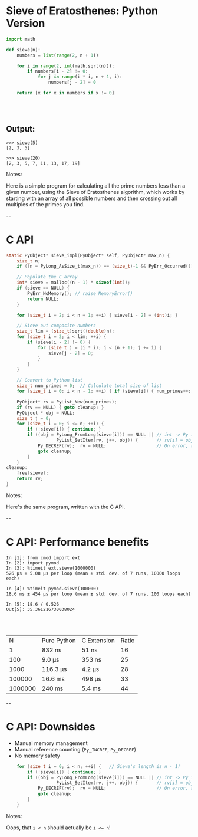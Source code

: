 # Sieve of Eratosthenes: Python Version

```python
import math

def sieve(n):
    numbers = list(range(2, n + 1))

    for i in range(2, int(math.sqrt(n))):
        if numbers[i - 2] != 0:
            for j in range(i * i, n + 1, i):
                numbers[j - 2] = 0

    return [x for x in numbers if x != 0]
```
<br/>
<br/>

## Output:

```
>>> sieve(5)
[2, 3, 5]

>>> sieve(20)
[2, 3, 5, 7, 11, 13, 17, 19]
 ```

Notes:

Here is a simple program for calculating all the prime numbers less than a given
number, using the Sieve of Eratosthenes algorithm, which works by starting
with an array of all possible numbers and then crossing out all multiples of
the primes you find.

--

# C API

```C
static PyObject* sieve_impl(PyObject* self, PyObject* max_n) {
    size_t n;
    if ((n = PyLong_AsSize_t(max_n)) == (size_t)-1 && PyErr_Occurred()) { return NULL; }

    // Populate the C array
    int* sieve = malloc((n - 1) * sizeof(int));
    if (sieve == NULL) {
        PyErr_NoMemory(); // raise MemoryError()
        return NULL;
    }

    for (size_t i = 2; i < n + 1; ++i) { sieve[i - 2] = (int)i; }

    // Sieve out composite numbers
    size_t lim = (size_t)sqrt((double)n);
    for (size_t i = 2; i < lim; ++i) {
        if (sieve[i - 2] != 0) {
            for (size_t j = (i * i); j < (n + 1); j += i) {
                sieve[j - 2] = 0;
            }
        }
    }

    // Convert to Python list
    size_t num_primes = 0;  // Calculate total size of list
    for (size_t i = 0; i < n - 1; ++i) { if (sieve[i]) { num_primes++; } }

    PyObject* rv = PyList_New(num_primes);
    if (rv == NULL) { goto cleanup; }
    PyObject * obj = NULL;
    size_t j = 0;
    for (size_t i = 0; i <= n; ++i) {
        if (!sieve[i]) { continue; }
        if ((obj = PyLong_FromLong(sieve[i])) == NULL || // int -> Py int
                   PyList_SetItem(rv, j++, obj)) {       // rv[i] = obj
            Py_DECREF(rv);  rv = NULL;                   // On error, remove list
            goto cleanup;
        }
    }
cleanup:
    free(sieve);
    return rv;
}
```

Notes:

Here's the same program, written with the C API.

--

# C API: Performance benefits

```
In [1]: from cmod import ext
In [2]: import pymod
In [3]: %timeit ext.sieve(1000000)
526 µs ± 5.08 µs per loop (mean ± std. dev. of 7 runs, 10000 loops each)

In [4]: %timeit pymod.sieve(100000)
18.6 ms ± 454 µs per loop (mean ± std. dev. of 7 runs, 100 loops each)

In [5]: 18.6 / 0.526
Out[5]: 35.361216730038024
```

<br/>
<br/>
<table>
    <tr>
        <td>N</td>
        <td>Pure Python</td>
        <td>C Extension</td>
        <td>Ratio</td>
    </tr>
    <tr>
        <td>1</td>
        <td>832 ns</td>
        <td>51 ns</td>
        <td>16</td>
    </tr>
    <tr>
        <td>100</td>
        <td>9.0 μs</td>
        <td>353 ns</td>
        <td>25</td>
    </tr>
    <tr>
        <td>1000</td>
        <td>116.3 μs</td>
        <td>4.2 μs</td>
        <td>28</td>
    </tr>
    <tr>
        <td>100000</td>
        <td>16.6 ms</td>
        <td>498 μs</td>
        <td>33</td>
    </tr>
    <tr>
        <td>1000000</td>
        <td>240 ms</td>
        <td>5.4 ms</td>
        <td>44</td>
    </tr>
</table>


--

# C API: Downsides

- Manual memory management
- Manual reference counting (`Py_INCREF`, `Py_DECREF`)
- No memory safety

```C
    for (size_t i = 0; i < n; ++i) {   // Sieve's length is n - 1!
        if (!sieve[i]) { continue; }
        if ((obj = PyLong_FromLong(sieve[i])) == NULL || // int -> Py int
                   PyList_SetItem(rv, j++, obj)) {       // rv[i] = obj
            Py_DECREF(rv);  rv = NULL;                   // On error, remove list
            goto cleanup;
        }
    }
```
<!-- .element class="fragment" -->

Notes:

Oops, that `i < n` should actually be `i <= n`!


